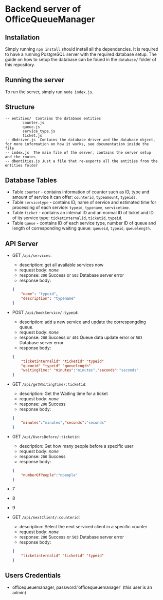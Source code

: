 # Backend server of OfficeQueueManager

## Installation
Simply running `npm install` should install all the dependencies.
It is required to have a running PostgreSQL server with the required database setup. The guide on how to setup the database can be found in the `database/` folder of this repository.

## Running the server
To run the server, simply run `node index.js`.

## Structure
```
-- entities/  Contains the database entities
        counter.js
        queue.js
        service_type.js
        ticket.js
-- dbdriver.js  Contains the database driver and the database object, for more information on how it works, see documentation inside the file
-- index.js  The main file of the server, contains the server setup and the routes
-- dbentities.js Just a file that re-exports all the entities from the entities folder
```

## Database Tables
- Table `counter` - contains information of counter such as ID, type and amount of service it can offer: `counterid`, `typeamount`, `typeids`.
- Table `servicetype` - contains ID, name of service and estimated time for processing of each service: `typeid`, `typename`, `servicetime`.
- Table `ticket` - contains an internal ID and an normal ID of ticket and ID of its service type: `ticketinternalid`, `ticketid`, `typeid`.
- Table `queue` - contains ID of each service type, number ID of queue and length of corresponding waiting queue: `queueid`, `typeid`, `queuelength`.

## API Server

- GET `/api/services`:

    - description: get all available services now
    - request body: *none*
    - response: `200` Success or `503` Database server error
    - response body: 

    ```json
    {
        "name": "typeid",
        "description": "typename"
    }
  ```

- POST `/api/bookService/:typeid`:
    - description: add a new service and update the correspongding queue.
    - request body: *none*
    - response: `200` Success or `404` Queue data update error or `503` Database server error
    - response body: 
    ```json
    {
        "ticketinternalid" "ticketid" "typeid"
        "queueid" "typeid" "queuelength"
        "waitingTime:" "minutes":"minutes","seconds":"seconds"
    }
    ```


- GET `/api/getWaitingTime/:ticketid`:

    - description: Get the Waiting time for a ticket
    - request body: *none*
    - response: `200` Success
    - response body: 

    ```json
    {
        "minutes":"minutes","seconds":"seconds"
    }
  ```

- GET `/api/UsersBefore/:ticketid`:

    - description: Get how many people before a specific user
    - request body: *none*
    - response: `200` Success
    - response body: 

    ```json
    {
        "numberOfPeople":"npeople"
    }
  ```

- 7
- 8
- 9

- GET `/api/nextClient/:counterid`:

    - description: Select the next serviced client in a specific counter
    - request body: *none*
    - response: `200` Success or `503` Database server error
    - response body: 

    ```json
    {
        "ticketinternalid" "ticketid" "typeid"
    }
  ```


## Users Credentials

- officequeuemanager, password:'officequeuemanager' (this user is an admin)